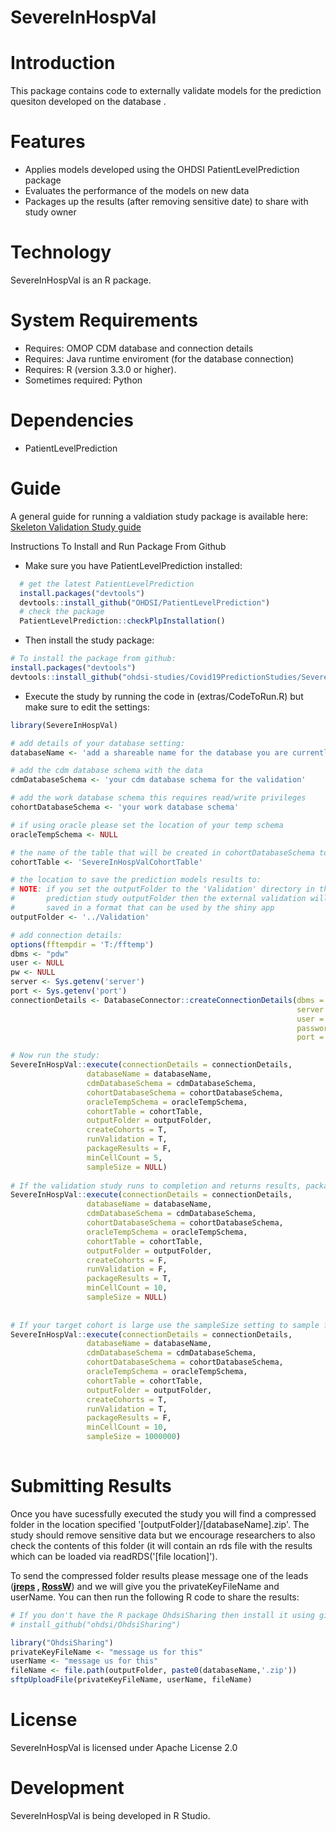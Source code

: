 SevereInHospVal
======================

Introduction
============
This package contains code to externally validate models for the prediction quesiton <add question> developed on the database <add database>.

Features
========
  - Applies models developed using the OHDSI PatientLevelPrediction package
  - Evaluates the performance of the models on new data
  - Packages up the results (after removing sensitive date) to share with study owner

Technology
==========
  SevereInHospVal is an R package.

System Requirements
===================
  * Requires: OMOP CDM database and connection details
  * Requires: Java runtime enviroment (for the database connection)
  * Requires: R (version 3.3.0 or higher).
  * Sometimes required: Python 

Dependencies
============
  * PatientLevelPrediction
  
Guide
============
A general guide for running a valdiation study package is available here: [Skeleton Validation Study guide](https://github.com/OHDSI/SevereInHospVal/tree/master/inst/doc/UsingSkeletonValidationPackage.pdf)
  
  
Instructions To Install and Run Package From Github


- Make sure you have PatientLevelPrediction installed:

```r
  # get the latest PatientLevelPrediction
  install.packages("devtools")
  devtools::install_github("OHDSI/PatientLevelPrediction")
  # check the package
  PatientLevelPrediction::checkPlpInstallation()
```

- Then install the study package:
```r
# To install the package from github:
install.packages("devtools")
devtools::install_github("ohdsi-studies/Covid19PredictionStudies/SevereInHospVal")
```
- Execute the study by running the code in (extras/CodeToRun.R) but make sure to edit the settings:

```r
library(SevereInHospVal)

# add details of your database setting:
databaseName <- 'add a shareable name for the database you are currently validating on'

# add the cdm database schema with the data
cdmDatabaseSchema <- 'your cdm database schema for the validation'

# add the work database schema this requires read/write privileges 
cohortDatabaseSchema <- 'your work database schema'

# if using oracle please set the location of your temp schema
oracleTempSchema <- NULL

# the name of the table that will be created in cohortDatabaseSchema to hold the cohorts
cohortTable <- 'SevereInHospValCohortTable'

# the location to save the prediction models results to:
# NOTE: if you set the outputFolder to the 'Validation' directory in the 
#       prediction study outputFolder then the external validation will be
#       saved in a format that can be used by the shiny app 
outputFolder <- '../Validation'

# add connection details:
options(fftempdir = 'T:/fftemp')
dbms <- "pdw"
user <- NULL
pw <- NULL
server <- Sys.getenv('server')
port <- Sys.getenv('port')
connectionDetails <- DatabaseConnector::createConnectionDetails(dbms = dbms,
                                                                server = server,
                                                                user = user,
                                                                password = pw,
                                                                port = port)

# Now run the study:
SevereInHospVal::execute(connectionDetails = connectionDetails,
                 databaseName = databaseName,
                 cdmDatabaseSchema = cdmDatabaseSchema,
                 cohortDatabaseSchema = cohortDatabaseSchema,
                 oracleTempSchema = oracleTempSchema,
                 cohortTable = cohortTable,
                 outputFolder = outputFolder,
                 createCohorts = T,
                 runValidation = T,
                 packageResults = F,
                 minCellCount = 5,
                 sampleSize = NULL)
                 
# If the validation study runs to completion and returns results, package it up ready to share with the study owner (but remove counts less than 10) by running:
SevereInHospVal::execute(connectionDetails = connectionDetails,
                 databaseName = databaseName,
                 cdmDatabaseSchema = cdmDatabaseSchema,
                 cohortDatabaseSchema = cohortDatabaseSchema,
                 oracleTempSchema = oracleTempSchema,
                 cohortTable = cohortTable,
                 outputFolder = outputFolder,
                 createCohorts = F,
                 runValidation = F,
                 packageResults = T,
                 minCellCount = 10,
                 sampleSize = NULL)
                 
                 
# If your target cohort is large use the sampleSize setting to sample from the cohort:
SevereInHospVal::execute(connectionDetails = connectionDetails,
                 databaseName = databaseName,
                 cdmDatabaseSchema = cdmDatabaseSchema,
                 cohortDatabaseSchema = cohortDatabaseSchema,
                 oracleTempSchema = oracleTempSchema,
                 cohortTable = cohortTable,
                 outputFolder = outputFolder,
                 createCohorts = T,
                 runValidation = T,
                 packageResults = F,
                 minCellCount = 10,
                 sampleSize = 1000000)
                 
```

Submitting Results
===================

Once you have sucessfully executed the study you will find a compressed folder in the location specified '[outputFolder]/[databaseName].zip'.  The study should remove sensitive data but we encourage researchers to also check the contents of this folder (it will contain an rds file with the results which can be loaded via readRDS('[file location]').  

To send the compressed folder results please message one of the leads (**[jreps](https://forums.ohdsi.org/u/jreps) , [RossW](https://forums.ohdsi.org/u/RossW)**) and we will give you the privateKeyFileName and userName.  You can then run the following R code to share the results:

```r
# If you don't have the R package OhdsiSharing then install it using github (uncomment the line below)
# install_github("ohdsi/OhdsiSharing")

library("OhdsiSharing")
privateKeyFileName <- "message us for this"
userName <- "message us for this"
fileName <- file.path(outputFolder, paste0(databaseName,'.zip'))
sftpUploadFile(privateKeyFileName, userName, fileName)
```

License
=======
  SevereInHospVal is licensed under Apache License 2.0

Development
===========
  SevereInHospVal is being developed in R Studio.
